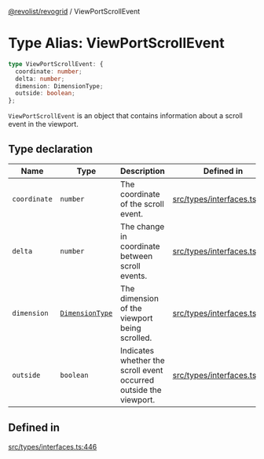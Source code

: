 [@revolist/revogrid](README.md) / ViewPortScrollEvent

# Type Alias: ViewPortScrollEvent

```ts
type ViewPortScrollEvent: {
  coordinate: number;
  delta: number;
  dimension: DimensionType;
  outside: boolean;
};
```

`ViewPortScrollEvent` is an object that contains information about a scroll
event in the viewport.

## Type declaration

| Name | Type | Description | Defined in |
| ------ | ------ | ------ | ------ |
| `coordinate` | `number` | The coordinate of the scroll event. | [src/types/interfaces.ts:454](https://github.com/revolist/revogrid/blob/6957d67da887b25ac544cadb80669dc782e7d7d6/src/types/interfaces.ts#L454) |
| `delta` | `number` | The change in coordinate between scroll events. | [src/types/interfaces.ts:458](https://github.com/revolist/revogrid/blob/6957d67da887b25ac544cadb80669dc782e7d7d6/src/types/interfaces.ts#L458) |
| `dimension` | [`DimensionType`](TypeAlias.DimensionType.md) | The dimension of the viewport being scrolled. | [src/types/interfaces.ts:450](https://github.com/revolist/revogrid/blob/6957d67da887b25ac544cadb80669dc782e7d7d6/src/types/interfaces.ts#L450) |
| `outside` | `boolean` | Indicates whether the scroll event occurred outside the viewport. | [src/types/interfaces.ts:462](https://github.com/revolist/revogrid/blob/6957d67da887b25ac544cadb80669dc782e7d7d6/src/types/interfaces.ts#L462) |

## Defined in

[src/types/interfaces.ts:446](https://github.com/revolist/revogrid/blob/6957d67da887b25ac544cadb80669dc782e7d7d6/src/types/interfaces.ts#L446)
